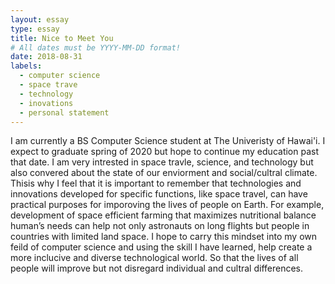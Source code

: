 ```yaml
---
layout: essay
type: essay
title: Nice to Meet You
# All dates must be YYYY-MM-DD format!
date: 2018-08-31
labels:
  - computer science
  - space trave
  - technology
  - inovations
  - personal statement 
---
```


I am currently a BS Computer Science student at The Univeristy of Hawai'i. I expect to graduate spring of 2020 but hope to continue my education past that date. I am very intrested in space travle, science, and technology but also convered about the state of our enviorment and social/cultral climate. Thisis why I feel that it is important to remember that technologies and innovations developed for specific functions, like space travel, can have practical purposes for imporoving the lives of people on Earth. For example, development of space efficient farming that maximizes nutritional balance human’s needs can help not only astronauts on long flights but people in countries with limited land space. I hope to carry this mindset into my own feild of computer science and using the skill I have learned, help create a more inclucive and diverse technological world. So that the lives of all people will improve but not disregard individual and cultral differences.  
